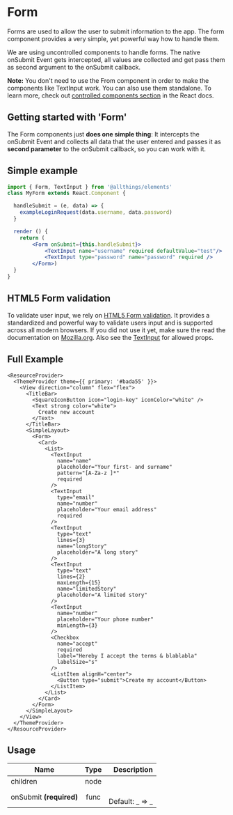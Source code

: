 <!-- 
This is an auto-generated markdown. 
You can change it in "src/molecules/Form/Form.jsx" and run build:docs to update this file.
-->
# Form
Forms are used to allow the user to submit information to the app. The form component provides a very simple,
yet powerful way how to handle them.

We are using uncontrolled components to handle forms. The native onSubmit Event gets intercepted, all values
are collected and get pass them as second argument to the onSubmit callback.

**Note:** You don&apos;t need to use the From component in order to make the components like TextInput work. You can also use them standalone.
To learn more, check out [controlled components section](https://reactjs.org/docs/forms.html#controlled-components) in the React docs.

## Getting started with 'Form'
The Form components just <strong>does one simple thing</strong>:
It intercepts the onSubmit Event and collects all data that the user entered and passes it as <strong>second parameter</strong> to the onSubmit callback,
so you can work with it.

## Simple example

```jsx
import { Form, TextInput } from '@allthings/elements'
class MyForm extends React.Component {

  handleSubmit = (e, data) => {
    exampleLoginRequest(data.username, data.password)
  }

  render () {
    return (
        <Form onSubmit={this.handleSubmit}>
            <TextInput name="username" required defaultValue="test"/>
            <TextInput type="password" name="password" required />
        </Form>)
  }
}
```

## HTML5 Form validation

To validate user input, we rely on <a href="https://developer.mozilla.org/en-US/docs/Learn/HTML/Forms/Form_validation">HTML5 Form validation</a>. It provides a standardized and powerful way to validate users input and is supported across all modern browsers.
If you did not use it yet, make sure the read the documentation on <a href="https://developer.mozilla.org/en-US/docs/Learn/HTML/Forms/Form_validation">Mozilla.org</a>.
Also see the <a href="/molecules/TextInput/">TextInput</a> for allowed props.

## Full Example

```example
<ResourceProvider>
  <ThemeProvider theme={{ primary: '#bada55' }}>
    <View direction="column" flex="flex">
      <TitleBar>
        <SquareIconButton icon="login-key" iconColor="white" />
        <Text strong color="white">
          Create new account
        </Text>
      </TitleBar>
      <SimpleLayout>
        <Form>
          <Card>
            <List>
              <TextInput
                name="name"
                placeholder="Your first- and surname"
                pattern="[A-Za-z ]*"
                required
              />
              <TextInput
                type="email"
                name="number"
                placeholder="Your email address"
                required
              />
              <TextInput
                type="text"
                lines={3}
                name="longStory"
                placeholder="A long story"
              />
              <TextInput
                type="text"
                lines={2}
                maxLength={15}
                name="limitedStory"
                placeholder="A limited story"
              />
              <TextInput
                name="number"
                placeholder="Your phone number"
                minLength={3}
              />
              <Checkbox
                name="accept"
                required
                label="Hereby I accept the terms & blablabla"
                labelSize="s"
              />
              <ListItem alignH="center">
                <Button type="submit">Create my account</Button>
              </ListItem>
            </List>
          </Card>
        </Form>
      </SimpleLayout>
    </View>
  </ThemeProvider>
</ResourceProvider>
```
## Usage
| Name        | Type           | Description  |
| ----------- |:--------------:| ------------:|
|children|node|
|onSubmit **(required)**|func|<br>Default: _ => _
